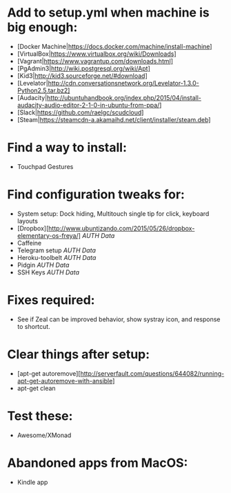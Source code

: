 # Add to setup.yml when machine is big enough:

  - [Docker Machine|https://docs.docker.com/machine/install-machine]
  - [VirtualBox|https://www.virtualbox.org/wiki/Downloads]
  - [Vagrant|https://www.vagrantup.com/downloads.html]
  - [PgAdmin3|http://wiki.postgresql.org/wiki/Apt]
  - [Kid3|http://kid3.sourceforge.net/#download]
  - [Levelator|http://cdn.conversationsnetwork.org/Levelator-1.3.0-Python2.5.tar.bz2]
  - [Audacity|http://ubuntuhandbook.org/index.php/2015/04/install-audacity-audio-editor-2-1-0-in-ubuntu-from-ppa/]
  - [Slack|https://github.com/raelgc/scudcloud]
  - [Steam|https://steamcdn-a.akamaihd.net/client/installer/steam.deb]

# Find a way to install:

  - Touchpad Gestures

# Find configuration tweaks for:

  - System setup: Dock hiding, Multitouch single tip for click, keyboard layouts
  - [Dropbox][http://www.ubuntizando.com/2015/05/26/dropbox-elementary-os-freya/] *AUTH Data*
  - Caffeine
  - Telegram setup *AUTH Data*
  - Heroku-toolbelt *AUTH Data*
  - Pidgin *AUTH Data*
  - SSH Keys *AUTH Data*

# Fixes required:

  - See if Zeal can be improved behavior, show systray icon, and response to shortcut.

# Clear things after setup:

  - [apt-get autoremove][http://serverfault.com/questions/644082/running-apt-get-autoremove-with-ansible]
  - apt-get clean

# Test these:

  - Awesome/XMonad

# Abandoned apps from MacOS:

  - Kindle app
